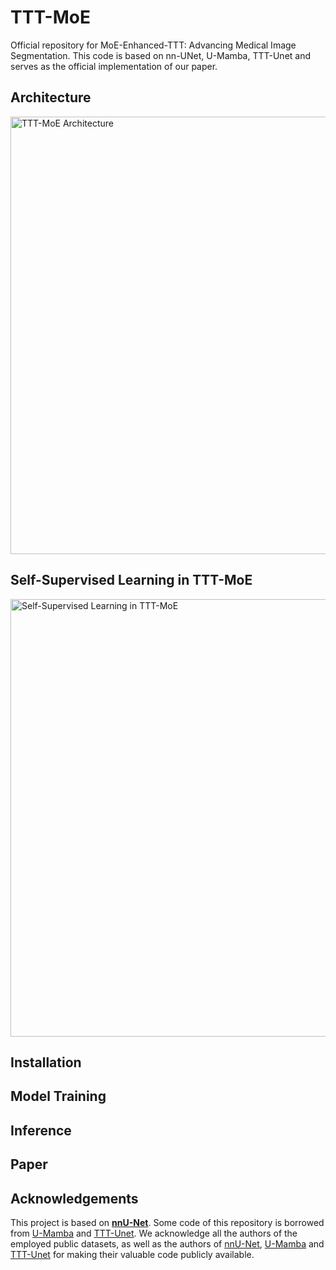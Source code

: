 # TTT-MoE
Official repository for MoE-Enhanced-TTT: Advancing Medical Image Segmentation. This code is based on nn-UNet, U-Mamba, TTT-Unet and serves as the official implementation of our paper.

## Architecture
<img src="images/TTT Framework.png" alt="TTT-MoE Architecture" width="700"/>

## Self-Supervised Learning in TTT-MoE
<img src="images/Self Supervised Learning.png" alt="Self-Supervised Learning in TTT-MoE" width="700"/>

## Installation

## Model Training

## Inference

## Paper

## Acknowledgements

This project is based on **[nnU-Net](https://github.com/MIC-DKFZ/nnUNet)**. Some code of this repository is borrowed from [U-Mamba](https://github.com/bowang-lab/U-Mamba) and [TTT-Unet](https://github.com/rongzhou7/TTT-Unet). We acknowledge all the authors of the employed public datasets, as well as the authors of [nnU-Net](https://github.com/MIC-DKFZ/nnUNet), [U-Mamba](https://github.com/bowang-lab/U-Mamba) and [TTT-Unet](https://github.com/rongzhou7/TTT-Unet) for making their valuable code publicly available.
